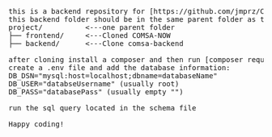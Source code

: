 <pre>
this is a backend repository for [https://github.com/jmprz/COMSA-NOW]
this backend folder should be in the same parent folder as the COMSA-NOW frontend folder:
project/          <---one parent folder
├── frontend/     <---Cloned COMSA-NOW 
├── backend/      <---Clone comsa-backend

after cloning install a composer and then run [composer require vlucas/phpdotenv] in the terminal inside the /comsa-backend directory
create a .env file and add the database information:
DB_DSN="mysql:host=localhost;dbname=databaseName"
DB_USER="databseUsername" (usually root)
DB_PASS="databasePass" (usually empty "")

run the sql query located in the schema file

Happy coding!
</pre>
